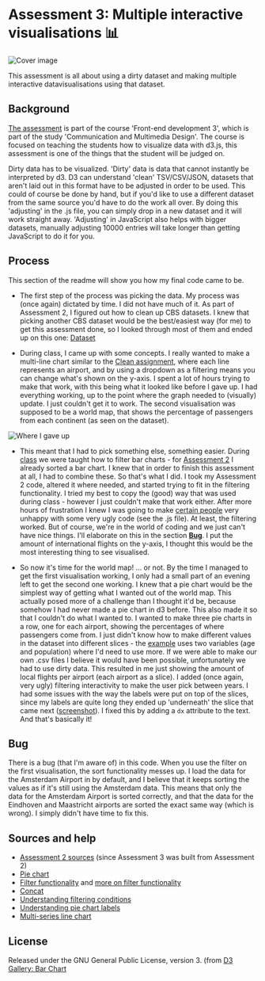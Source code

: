 # Assessment 3: Multiple interactive visualisations 📊

![Cover image](https://i.gyazo.com/c6ac9bf296000206b78b560dff476c36.png)

This assessment is all about using a dirty dataset and making multiple interactive datavisualisations using that dataset.

## Background

[The assessment](https://github.com/cmda-fe3/course-17-18/tree/master/assessment-3) is part of the course 'Front-end development 3', which is part of the study 'Communication and Multimedia Design'. The course is focused on teaching the students how to visualize data with d3.js, this assessment is one of the things that the student will be judged on.

Dirty data has to be visualized. 'Dirty' data is data that cannot instantly be interpreted by d3. D3 can understand 'clean' TSV/CSV/JSON, datasets that aren't laid out in this format have to be adjusted in order to be used. This could of course be done by hand, but if you'd like to use a different dataset from the same source you'd have to do the work all over. By doing this 'adjusting' in the .js file, you can simply drop in a new dataset and it will work straight away. 'Adjusting' in JavaScript also helps with bigger datasets, manually adjusting 10000 entries will take longer than getting JavaScript to do it for you.

## Process

This section of the readme will show you how my final code came to be.

* The first step of the process was picking the data. My process was (once again) dictated by time. I did not have much of it. As part of Assessment 2, I figured out how to clean up CBS datasets. I knew that picking another CBS dataset would be the best/easiest way (for me) to get this assessment done, so I looked through most of them and ended up on this one: [Dataset](http://statline.cbs.nl/Statweb/publication/?VW=T&DM=SLEN&PA=37478ENG&D1=0-2,5,8,11,14,17,21,24-25,31,35,42&D2=1,3-4&D3=0-1,18,35,52,69,86,103,120,137,154,171,188,205,222,239,256,273,290,307&HD=171018-2249&LA=EN&HDR=T&STB=G1,G2)

* During class, I came up with some concepts. I really wanted to make a multi-line chart similar to the [Clean assignment](https://github.com/cmda-fe3/course-17-18/blob/master/class-3.md#clean), where each line represents an airport, and by using a dropdown as a filtering means you can change what's shown on the y-axis. I spent a lot of hours trying to make that work, with this being what it looked like before I gave up. I had everything working, up to the point where the graph needed to (visually) update. I just couldn't get it to work. The second visualisation was supposed to be a world map, that shows the percentage of passengers from each continent (as seen on the dataset).

![Where I gave up](https://i.gyazo.com/34ac65f5a7ee70561a507b4e73123fa0.png)

* This meant that I had to pick something else, something easier. During [class](https://github.com/cmda-fe3/course-17-18/blob/master/site/class-4/axis/index.js) we were taught how to filter bar charts - for [Assessment 2](https://jensorsel.github.io/fe3-assessment-2/) I already sorted a bar chart. I knew that in order to finish this assessment at all, I had to combine these. So that's what I did. I took my Assessment 2 code, altered it where needed, and started trying to fit in the filtering functionality. I tried my best to copy the (good) way that was used during class - however I just couldn't make that work either. After more hours of frustration I knew I was going to make [certain people](https://github.com/wooorm) very unhappy with some very ugly code (see the .js file). At least, the filtering worked. But of course, we're in the world of coding and we just can't have nice things. I'll elaborate on this in the section [**Bug**](https://github.com/JensOrsel/fe3-assessment-3/blob/master/readme.md#bug). I put the amount of international flights on the y-axis, I thought this would be the most interesting thing to see visualised.

* So now it's time for the world map! ... or not. By the time I managed to get the first visualisation working, I only had a small part of an evening left to get the second one working. I knew that a pie chart would be the simplest way of getting what I wanted out of the world map. This actually posed more of a challenge than I thought it'd be, because somehow I had never made a pie chart in d3 before. This also made it so that I couldn't do what I wanted to. I wanted to make three pie charts in a row, one for each airport, showing the percentages of where passengers come from. I just didn't know how to make different values in the dataset into different slices - the [example](https://bl.ocks.org/mbostock/3887235) uses two variables (age and population) where I'd need to use more. If we were able to make our own .csv files I believe it would have been possible, unfortunately we had to use dirty data. This resulted in me just showing the amount of local flights per airport (each airport as a slice). I added (once again, very ugly) filtering interactivity to make the user pick between years. I had some issues with the way the labels were put on top of the slices, since my labels are quite long they ended up 'underneath' the slice that came next ([screenshot](https://i.gyazo.com/c37b9a9eb8e0065d495831b765314971.png)). I fixed this by adding a `dx` attribute to the text. And that's basically it!

## Bug

There is a bug (that I'm aware of) in this code. When you use the filter on the first visualisation, the sort functionality messes up. I load the data for the Amsterdam Airport in by default, and I believe that it keeps sorting the values as if it's still using the Amsterdam data. This means that only the data for the Amsterdam Airport is sorted correctly, and that the data for the Eindhoven and Maastricht airports are sorted the exact same way (which is wrong). I simply didn't have time to fix this.  

## Sources and help

* [Assessment 2 sources](https://github.com/JensOrsel/fe3-assessment-2#sources-and-help) (since Assessment 3 was built from Assessment 2)
* [Pie chart](https://bl.ocks.org/mbostock/3887235)
* [Filter functionality](https://github.com/cmda-fe3/course-17-18/blob/master/site/class-4/axis/index.js) and [more on filter functionality](http://bl.ocks.org/jonahwilliams/2f16643b999ada7b1909)
* [Concat](https://developer.mozilla.org/nl/docs/Web/JavaScript/Reference/Global_Objects/Array/concat)
* [Understanding filtering conditions](http://bl.ocks.org/d3noob/8dc93bce7e7200ab487d)
* [Understanding pie chart labels](http://jsfiddle.net/2uT7F/)
* [Multi-series line chart](https://bl.ocks.org/mbostock/3884955)

## License

Released under the GNU General Public License, version 3. (from [D3 Gallery: Bar Chart](https://bl.ocks.org/mbostock/3885304)
